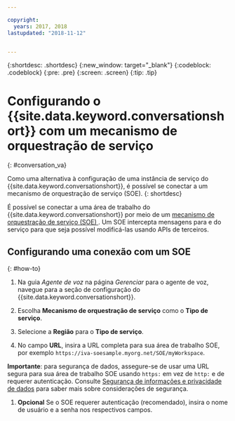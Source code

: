 ```yaml
---

copyright:
  years: 2017, 2018
lastupdated: "2018-11-12"


---
```


{:shortdesc: .shortdesc}
{:new_window: target="_blank"}
{:codeblock: .codeblock}
{:pre: .pre}
{:screen: .screen}
{:tip: .tip}

# Configurando o {{site.data.keyword.conversationshort}} com um mecanismo de orquestração de serviço
{: #conversation_va}

Como uma alternativa à configuração de uma instância de serviço do {{site.data.keyword.conversationshort}}, é possível se conectar a um mecanismo de orquestração de serviço (SOE).
{: shortdesc}

É possível se conectar a uma área de trabalho do {{site.data.keyword.conversationshort}} por meio de um [ mecanismo de orquestração de serviço (SOE) ](about.html#arch-soe). Um SOE intercepta mensagens para e do serviço para que seja possível modificá-las usando APIs de terceiros.

## Configurando uma conexão com um SOE
{: #how-to}

1. Na guia _Agente de voz_ na página _Gerenciar_ para o agente de voz, navegue para a seção de configuração do {{site.data.keyword.conversationshort}}.

1. Escolha **Mecanismo de orquestração de serviço** como o **Tipo de serviço**.

1. Selecione a **Região** para o **Tipo de serviço**.

1. No campo **URL**, insira a URL completa para sua área de trabalho SOE, por exemplo `https://iva-soesample.myorg.net/SOE/myWorkspace`.

  **Importante**: para segurança de dados, assegure-se de usar uma URL segura para sua área de trabalho SOE usando `https:` em vez de `http:` e de requerer autenticação. Consulte [Segurança de informações e privacidade de dados](infosec.html) para saber mais sobre considerações de segurança.

1. **Opcional** Se o SOE requerer autenticação (recomendado), insira o nome de usuário e a senha nos respectivos campos.
